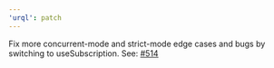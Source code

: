 ```yaml
---
'urql': patch
---
```


Fix more concurrent-mode and strict-mode edge cases and bugs by switching to useSubscription.
See: [#514](https://github.com/FormidableLabs/urql/pull/514)
